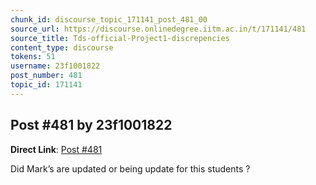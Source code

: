 ```yaml
---
chunk_id: discourse_topic_171141_post_481_00
source_url: https://discourse.onlinedegree.iitm.ac.in/t/171141/481
source_title: Tds-official-Project1-discrepencies
content_type: discourse
tokens: 51
username: 23f1001822
post_number: 481
topic_id: 171141
---
```


## Post #481 by 23f1001822

**Direct Link**: [Post #481](https://discourse.onlinedegree.iitm.ac.in/t/171141/481)

Did Mark’s are updated or being update for this students ?
